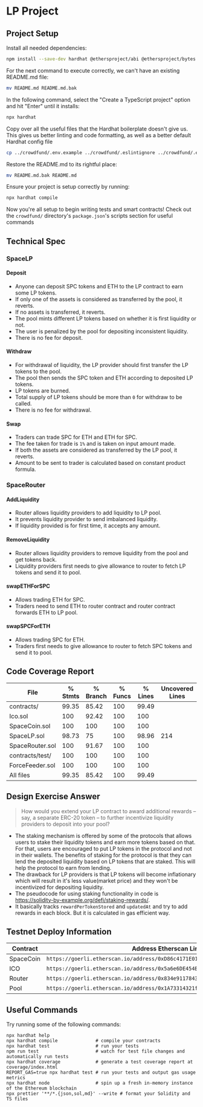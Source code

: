 # LP Project

## Project Setup

Install all needed dependencies:

```bash
npm install --save-dev hardhat @ethersproject/abi @ethersproject/bytes @ethersproject/providers @nomicfoundation/hardhat-chai-matchers @nomicfoundation/hardhat-network-helpers @nomiclabs/hardhat-ethers @nomiclabs/hardhat-etherscan @typechain/ethers-v5 @typechain/hardhat @typescript-eslint/eslint-plugin @typescript-eslint/parser @types/chai @types/mocha @types/node chai dotenv eslint eslint-config-prettier eslint-config-standard eslint-plugin-import eslint-plugin-node eslint-plugin-prettier eslint-plugin-promise ethers hardhat-gas-reporter nodemon prettier prettier-plugin-solidity solidity-coverage ts-node typechain typescript
```

For the next command to execute correctly, we can't have an existing README.md file:

```bash
mv README.md README.md.bak
```

In the following command, select the "Create a TypeScript project" option and hit "Enter" until it installs:

```bash
npx hardhat
```

Copy over all the useful files that the Hardhat boilerplate doesn't give us. This gives us better linting and code formatting, as well as a better default Hardhat config file

```bash
cp ../crowdfund/.env.example ../crowdfund/.eslintignore ../crowdfund/.eslintrc.js ../crowdfund/.prettierignore ../crowdfund/.gitignore ../crowdfund/.solhint.json ../crowdfund/.solhintignore ../crowdfund/hardhat.config.ts ../crowdfund/tsconfig.json ./
```

Restore the README.md to its rightful place:

```bash
mv README.md.bak README.md
```

Ensure your project is setup correctly by running:

```bash
npx hardhat compile
```

Now you're all setup to begin writing tests and smart contracts! Check out the `crowdfund/` directory's `package.json`'s scripts section for useful commands

## Technical Spec
<!-- Here you should list the technical requirements of the project. These should include the points given in the project spec, but will go beyond what is given in the spec because that was written by a non-technical client who leaves it up to you to fill in the spec's details -->
### SpaceLP 
#### Deposit
- Anyone can deposit SPC tokens and ETH to the LP contract to earn some LP tokens.
- If only one of the assets is considered as transferred by the pool, it reverts.
- If no assets is transferred, it reverts.
- The pool mints different LP tokens based on whether it is first liquidity or not.
- The user is penalized by the pool for depositing inconsistent liquidity.
- There is no fee for deposit.

#### Withdraw
- For withdrawal of liquidity, the LP provider should first transfer the LP tokens to the pool.
- The pool then sends the SPC token and ETH according to deposited LP tokens.
- LP tokens are burned.
- Total supply of LP tokens should be more than `0` for withdraw to be called.
- There is no fee for withdrawal.

#### Swap
- Traders can trade SPC for ETH and ETH for SPC.
- The fee taken for trade is `1%` and is taken on input amount made.
- If both the assets are considered as transferred by the LP pool, it reverts.
- Amount to be sent to trader is calculated based on constant product formula.

### SpaceRouter
#### AddLiquidity
- Router allows liquidity providers to add liquidity to LP pool.
- It prevents liquidity provider to send imbalanced liquidity.
- If liquidity provided is for first time, it accepts any amount.
  
#### RemoveLiquidity
- Router allows liquidity providers to remove liquidity from the pool and get tokens back.
- Liquidity providers first needs to give allowance to router to fetch LP tokens and send it to pool.

#### swapETHForSPC
- Allows trading ETH for SPC. 
- Traders need to send ETH to router contract and router contract forwards ETH to LP pool.

#### swapSPCForETH
- Allows trading SPC for ETH.
- Traders first needs to give allowance to router to fetch SPC tokens and send it to pool.


## Code Coverage Report
<!-- Copy + paste your coverage report here before submitting your project -->
<!-- You can see how to generate a coverage report in the "Solidity Code Coverage" section located here: -->
<!-- https://learn.0xmacro.com/training/project-crowdfund/p/4 -->
File              |  % Stmts | % Branch |  % Funcs |  % Lines |Uncovered Lines |
------------------|----------|----------|----------|----------|----------------|
 contracts/       |    99.35 |    85.42 |      100 |    99.49 |                |
  Ico.sol         |      100 |    92.42 |      100 |      100 |                |
  SpaceCoin.sol   |      100 |      100 |      100 |      100 |                |
  SpaceLP.sol     |    98.73 |       75 |      100 |    98.96 |            214 |
  SpaceRouter.sol |      100 |    91.67 |      100 |      100 |                |
 contracts/test/  |      100 |      100 |      100 |      100 |                |
  ForceFeeder.sol |      100 |      100 |      100 |      100 |                |
All files         |    99.35 |    85.42 |      100 |    99.49 |                |



## Design Exercise Answer
<!-- Answer the Design Exercise. -->
<!-- In your answer: (1) Consider the tradeoffs of your design, and (2) provide some pseudocode, or a diagram, to illustrate how one would get started. -->

> How would you extend your LP contract to award additional rewards – say, a separate ERC-20 token – to further incentivize liquidity providers to deposit into your pool?
- The staking mechanism is offered by some of the protocols that allows users to stake their liquidity tokens and earn more tokens based on that. For that, users are encouraged to put LP tokens in the protocol and not in their wallets. The benefits of staking for the protocol is that they can lend the deposited liquidity based on LP tokens that are staked. This will help the protocol to earn from lending.
- The drawback for LP providers is that LP tokens will become inflationary which will result in it's less value(market price) and they won't be incentivized for depositing liquidity.
- The pseudocode for using staking functionality in code is https://solidity-by-example.org/defi/staking-rewards/. 
- It basically tracks `rewardPerTokenStored` and `updatedAt` and try to add rewards in each block. But it is calculated in gas efficient way.

## Testnet Deploy Information

| Contract | Address Etherscan Link |
| -------- | ------- |
| SpaceCoin | `https://goerli.etherscan.io/address/0xD86c4171E01a24D27Aacc5D36897B3D337442b96` |
| ICO | `https://goerli.etherscan.io/address/0x5a6e6DE454E36C129E7f770B4d3da96920FC4968` |
| Router | `https://goerli.etherscan.io/address/0x834e9117843C439f86E499E14D5F7B3dc6966089` |
| Pool | `https://goerli.etherscan.io/address/0x1A73314321f2D0F09e7CEDE3F4BCAceF11d4c231` |

## Useful Commands

Try running some of the following commands:

```shell
npx hardhat help
npx hardhat compile              # compile your contracts
npx hardhat test                 # run your tests
npm run test                     # watch for test file changes and automatically run tests
npx hardhat coverage             # generate a test coverage report at coverage/index.html
REPORT_GAS=true npx hardhat test # run your tests and output gas usage metrics
npx hardhat node                 # spin up a fresh in-memory instance of the Ethereum blockchain
npx prettier '**/*.{json,sol,md}' --write # format your Solidity and TS files
```